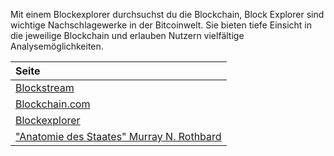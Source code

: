 Mit einem Blockexplorer durchsuchst du die Blockchain, Block Explorer sind wichtige Nachschlagewerke in der Bitcoinwelt. 
Sie bieten tiefe Einsicht in die jeweilige Blockchain und erlauben Nutzern vielfältige Analysemöglichkeiten.

| Seite                                                                                  |  
| :-------------------------------------------------------------------------------------- | 
| [Blockstream](https://blockstream.info)  | 
| [Blockchain.com ](https://www.blockchain.com/de/explorer)        |
| [Blockexplorer](https://blockexplorer.com)|
| ["Anatomie des Staates" Murray N. Rothbard](https://alexanarcho.net/podcast/anatomie-des-staates/)|
